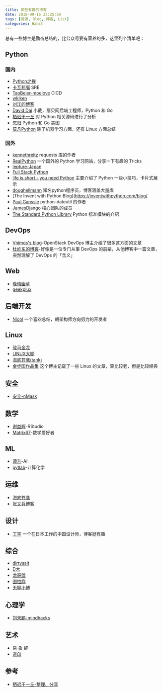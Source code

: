 ```yaml
---
title: 那些有趣的博客
date: 2018-09-16 23:25:50
tags: [资源, Blog, 博客, List]
categories: Habit
---
```


总有一些博主是勤奋总结的，比公众号要有营养的多，这里列个清单吧：

<!-- more -->

## Python

### 国内

- [Python之禅](https://foofish.net/)
- [卡瓦邦噶](https://www.kawabangga.com/) SRE
- [TaoBeier-moelove](http://moelove.info/) CICD
- [wklken](http://www.wklken.me/)
- [刘江的博客](http://www.liujiangblog.com/blog/)
- [David Dai](https://blog.stdioa.com/) 小戴，扇贝网后端工程师，Python 和 Go
- [栖迟于一丘](https://www.hongweipeng.com/) 对 Python 相关源码进行了分析
- [忘归](http://jalan.space/) Python 和 Go 美图
- [莫凡Python](https://morvanzhou.github.io/) 除了机器学习方面，还有 Linux 方面总结

### 国外

- [kennethreitz](https://www.kennethreitz.org/) requests 库的作者
- [RealPython](https://realpython.com/) 一个国外的 Python 学习网站，分享一下有趣的 Tricks
- [lepture-Japan](https://lepture.com/)
- [Full Stack Python](https://www.fullstackpython.com/blog.html)
- [life is short - you need Python](http://love-python.blogspot.com/) 主要介绍了 Python 一些小技巧，卡片式展示
- [doughellmann](https://doughellmann.com/blog/) 知名python程序员，博客涵盖大量库
- [The Invent with Python Blog](https://inventwithpython.com/blog/
- [Paul Ganssle](https://blog.ganssle.io/) python-dateutil 的作者
- [James](https://www.b-list.org/weblog/)Django 核心团队的成员
- [The Standard Python Library](http://effbot.org/librarybook/) Python 标准模块的介绍

## DevOps

- [Vnimos's blog](https://vnimos.cn/)-OpenStack DevOps 博主介绍了很多这方面的文章
- [杜屹东的博客](https://www.duyidong.com/)-好像是一位专门从事 DevOps 的前辈，从他博客中一篇文章，突然理解了 DevOps 的「含义」

## Web

- [晚晴幽草](http://jeffjade.com/)
- [geekplux](https://geekplux.com/atom.xml)

## 后端开发

- [Nicol](http://taozj.net/) 一个喜欢总结，朝架构师方向努力的开发者

## Linux

- [骏马金龙](http://www.cnblogs.com/f-ck-need-u/p/7048359.html)
- [LINUX大棚](http://roclinux.cn/)
- [海底苍鹰(tank)](http://blog.51yip.com/)
- [金步国作品集](http://www.jinbuguo.com/) 这个博主记载了一些 Linux 的文章，算比较老，但是比较经典

## 安全

- [安全-nMask](http://tengzhangchao.github.io)

## 数学

- [谢益辉](https://yihui.name/)-RStudio
- [Matrix67](https://www.matrix67.com/blog/)-数学爱好者

## ML

- [谭升](https://www.face2ai.com/)-AI
- [pytlab](http://pytlab.org/)-计算化学

## 运维

- [海底苍鹰](http://blog.51yip.com/)
- [张文兵博客](https://zhangwenbing.com/)

## 设计

- [丁宇](https://dingyu.me/blog/) 一个在日本工作的中国设计师，博客挺有趣

## 综合

- [dirtysalt](https://dirtysalt.github.io/blog.html)
- [D大](https://88250.b3log.org/)
- [龙哥盟](http://flygon.net/)
- [图拉鼎](https://imtx.me/)
- [无聊小博](http://www.wuliaole.com/)

## 心理学

- [刘未鹏-mindhacks](http://mindhacks.cn/)

## 艺术

- [易 象 辞](https://reuixiy.github.io)
- [道卬](https://www.daoon.com/)

## 参考

- [栖迟于一丘-整理、分享](https://www.hongweipeng.com/index.php/share.html)